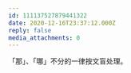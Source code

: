 ```yaml
---
id: 111137527879441322
date: 2020-12-16T23:37:12.000Z
reply: false
media_attachments: 0
---
```


「那」、「哪」不分的一律按文盲处理。

